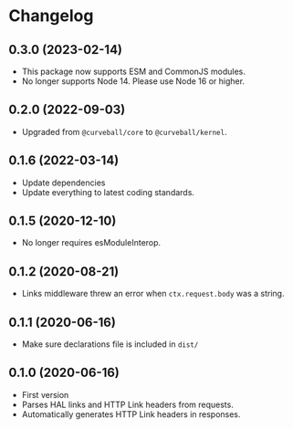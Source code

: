 Changelog
=========

0.3.0 (2023-02-14)
------------------

* This package now supports ESM and CommonJS modules.
* No longer supports Node 14. Please use Node 16 or higher.


0.2.0 (2022-09-03)
------------------

* Upgraded from `@curveball/core` to `@curveball/kernel`.


0.1.6 (2022-03-14)
------------------

* Update dependencies
* Update everything to latest coding standards.


0.1.5 (2020-12-10)
------------------

* No longer requires esModuleInterop.


0.1.2 (2020-08-21)
------------------

* Links middleware threw an error when `ctx.request.body` was a string.


0.1.1 (2020-06-16)
------------------

* Make sure declarations file is included in `dist/`


0.1.0 (2020-06-16)
------------------

* First version
* Parses HAL links and HTTP Link headers from requests.
* Automatically generates HTTP Link headers in responses.
